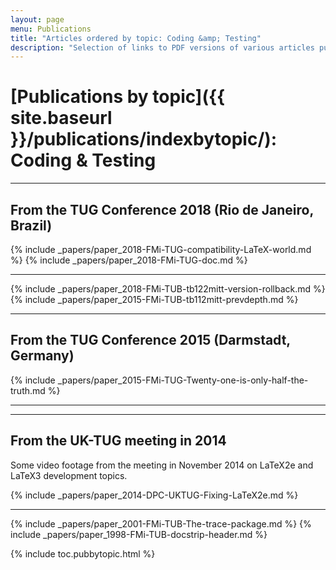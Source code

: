 ```yaml
---
layout: page
menu: Publications
title: "Articles ordered by topic: Coding &amp; Testing"
description: "Selection of links to PDF versions of various articles published by the LaTeX3 project and links to videos of their conference presentations ordered by major topics."
---
```


# [Publications by topic]({{ site.baseurl }}/publications/indexbytopic/): Coding &amp; Testing



<hr class="conference-start">

## From the TUG Conference 2018 (Rio de Janeiro, Brazil)
{% include _papers/paper_2018-FMi-TUG-compatibility-LaTeX-world.md %}
{% include _papers/paper_2018-FMi-TUG-doc.md %}

<hr class="conference-end">



{% include _papers/paper_2018-FMi-TUB-tb122mitt-version-rollback.md %}
{% include _papers/paper_2015-FMi-TUB-tb112mitt-prevdepth.md %}




<hr class="conference-start">

## From the TUG Conference 2015 (Darmstadt, Germany)

{% include _papers/paper_2015-FMi-TUG-Twenty-one-is-only-half-the-truth.md %}

<hr class="conference-end">


<hr class="conference-start">

## From the UK-TUG meeting in 2014

Some video footage from the meeting in November 2014 on LaTeX2e and LaTeX3 development topics. 

{% include _papers/paper_2014-DPC-UKTUG-Fixing-LaTeX2e.md %}

<hr class="conference-end">


{% include _papers/paper_2001-FMi-TUB-The-trace-package.md %}
{% include _papers/paper_1998-FMi-TUB-docstrip-header.md %}




<div class="row">{% include toc.pubbytopic.html %}</div>
<div id="div_vgwpixel"></div>

